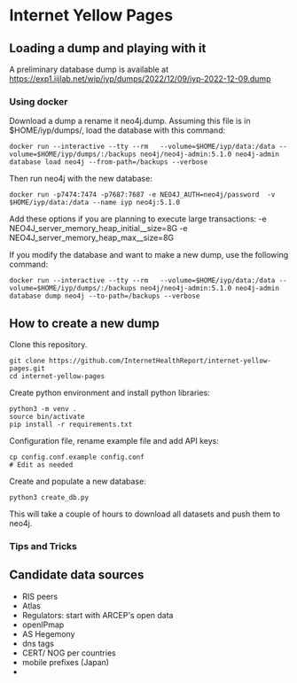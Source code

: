 # Internet Yellow Pages


## Loading a dump and playing with it

A preliminary database dump is available at https://exp1.iijlab.net/wip/iyp/dumps/2022/12/09/iyp-2022-12-09.dump

### Using docker
Download a dump a rename it neo4j.dump. Assuming this file is in $HOME/iyp/dumps/,
load the database with this command:
```
docker run --interactive --tty --rm   --volume=$HOME/iyp/data:/data --volume=$HOME/iyp/dumps/:/backups neo4j/neo4j-admin:5.1.0 neo4j-admin database load neo4j --from-path=/backups --verbose
```
Then run neo4j with the new database:
```
docker run -p7474:7474 -p7687:7687 -e NEO4J_AUTH=neo4j/password  -v $HOME/iyp/data:/data --name iyp neo4j:5.1.0 
```
Add these options if you are planning to execute large transactions: -e NEO4J_server_memory_heap_initial__size=8G -e NEO4J_server_memory_heap_max__size=8G 

If you modify the database and want to make a new dump, use the following command:
```
docker run --interactive --tty --rm   --volume=$HOME/iyp/data:/data --volume=$HOME/iyp/dumps/:/backups neo4j/neo4j-admin:5.1.0 neo4j-admin database dump neo4j --to-path=/backups --verbose
```


## How to create a new dump
Clone this repository.
```
git clone https://github.com/InternetHealthReport/internet-yellow-pages.git
cd internet-yellow-pages
```

Create python environment and install python libraries:
```
python3 -m venv .
source bin/activate
pip install -r requirements.txt
```

Configuration file, rename example file and add API keys:
```
cp config.conf.example config.conf
# Edit as needed
```

Create and populate a new database:
```
python3 create_db.py
```
This will take a couple of hours to download all datasets and push them to neo4j.

### Tips and Tricks


## Candidate data sources
- RIS peers
- Atlas
- Regulators: start with ARCEP's open data
- openIPmap
- AS Hegemony
- dns tags
- CERT/ NOG per countries
- mobile prefixes (Japan)
- 

